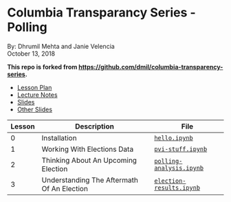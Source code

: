 # Columbia Transparancy Series - Polling  
By: Dhrumil Mehta and Janie Velencia  
October 13, 2018  
  
**This repo is forked from https://github.com/dmil/columbia-transparency-series.**

* [Lesson Plan](https://docs.google.com/document/d/194Vx9OCgIplhFFap_3wL6vbMl_ZzrG-1x-R2_fBMZvY/edit)
* [Lecture Notes](https://docs.google.com/document/d/1A7io_B4VVr-yoLW392ZdA_Ram0lE3ytsj1vQFMpy1_w/edit)
* [Slides](https://docs.google.com/presentation/d/18WaswQXCaqOp6tztFcwFYy_RkmztZ4Zqnb9NxGYCUDw/edit)
* [Other Slides](https://slides.com/dhrumilmehta/deck-dcee62b7-28ae-4199-8d47-4ceba73739aa-6/live)

Lesson |Description | File
-------|------------|--------
0 | Installation | [`hello.ipynb`](./hello.ipynb)
1 | Working With Elections Data | [`pvi-stuff.ipynb`](./pvi-stuff.ipynb)
2 | Thinking About An Upcoming Election | [`polling-analysis.ipynb`](./polling-analysis.ipynb)
3 | Understanding The Aftermath Of An Election | [`election-results.ipynb`](./election-results.ipynb)
